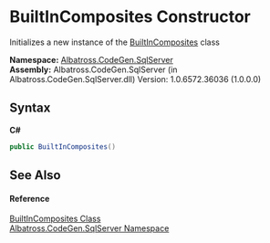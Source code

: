 # BuiltInComposites Constructor 
 

Initializes a new instance of the <a href="923C4ECE.md">BuiltInComposites</a> class

**Namespace:**&nbsp;<a href="9727DDEC.md">Albatross.CodeGen.SqlServer</a><br />**Assembly:**&nbsp;Albatross.CodeGen.SqlServer (in Albatross.CodeGen.SqlServer.dll) Version: 1.0.6572.36036 (1.0.0.0)

## Syntax

**C#**<br />
``` C#
public BuiltInComposites()
```


## See Also


#### Reference
<a href="923C4ECE.md">BuiltInComposites Class</a><br /><a href="9727DDEC.md">Albatross.CodeGen.SqlServer Namespace</a><br />
